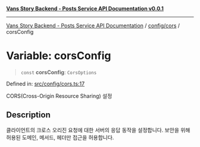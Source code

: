 [**Vans Story Backend - Posts Service API Documentation v0.0.1**](README.md)

***

[Vans Story Backend - Posts Service API Documentation](modules.md) / [config/cors](config\cors\README.md) / corsConfig

# Variable: corsConfig

> `const` **corsConfig**: `CorsOptions`

Defined in: [src/config/cors.ts:17](https://github.com/JONGHYUNVAN/vans_story_be_post/blob/30670f9b5f4ff4f94181bc9d1b844416ab74ddc8/src/config/cors.ts#L17)

CORS(Cross-Origin Resource Sharing) 설정

## Description

클라이언트의 크로스 오리진 요청에 대한 서버의 응답 동작을 설정합니다.
보안을 위해 허용된 도메인, 메서드, 헤더만 접근을 허용합니다.
